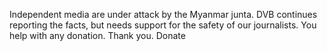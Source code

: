 Independent media are under attack by the Myanmar junta. DVB continues reporting
the facts, but needs support for the safety of our journalists. You help with any
donation. Thank you.
Donate
